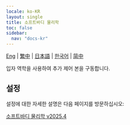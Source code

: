 ```yaml
---
locale: ko-KR
layout: single
title: 소프트바디 물리학
toc: false
sidebar:
  nav: "docs-kr"
---
```

[Eng](/dancexr/features/physics_softbody.md) | [繁中](/tw/dancexr/features/physics_softbody.md) | [日本語](/jp/dancexr/features/physics_softbody.md) | [한국어](/kr/dancexr/features/physics_softbody.md) | [简中](/zh/dancexr/features/physics_softbody.md)

입자 역학을 사용하여 추가 제어 본을 구동합니다.

## 설정

설정에 대한 자세한 설명은 다음 페이지를 방문하십시오:

[소프트바디 물리학 v2025.4](/dancexr/menu/2025.4/actor/physics_softbody)